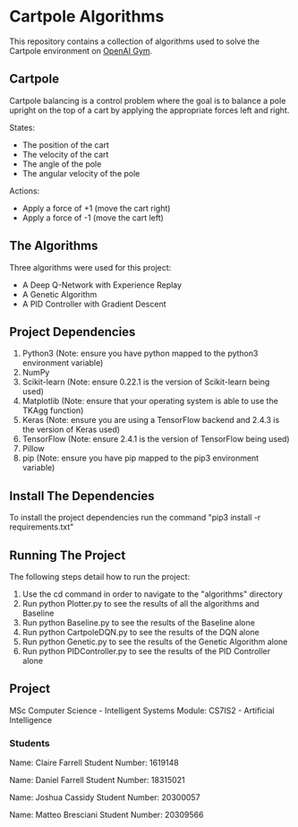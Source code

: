 # Cartpole Algorithms
This repository contains a collection of algorithms used to solve the Cartpole environment on [OpenAI Gym](https://gym.openai.com/envs/CartPole-v1/).

## Cartpole
Cartpole balancing is a control problem where the goal is to balance a pole upright on the top of a cart by applying the appropriate forces left and right.

States:
* The position of the cart
* The velocity of the cart
* The angle of the pole
* The angular velocity of the pole

Actions:
* Apply a force of +1 (move the cart right)
* Apply a force of -1 (move the cart left)

## The Algorithms
Three algorithms were used for this project:
* A Deep Q-Network with Experience Replay
* A Genetic Algorithm
* A PID Controller with Gradient Descent

## Project Dependencies
1. Python3 (Note: ensure you have python mapped to the python3 environment variable)
2. NumPy
3. Scikit-learn (Note: ensure 0.22.1 is the version of Scikit-learn being used)
4. Matplotlib (Note: ensure that your operating system is able to use the TKAgg function)
5. Keras (Note: ensure you are using a TensorFlow backend and 2.4.3 is the version of Keras used)
6. TensorFlow (Note: ensure 2.4.1 is the version of TensorFlow being used)
7. Pillow
8. pip (Note: ensure you have pip mapped to the pip3 environment variable)

## Install The Dependencies
To install the project dependencies run the command "pip3 install -r requirements.txt"

## Running The Project
The following steps detail how to run the project:
1. Use the cd command in order to navigate to the "algorithms" directory
2. Run python Plotter.py to see the results of all the algorithms and Baseline
3. Run python Baseline.py to see the results of the Baseline alone
4. Run python CartpoleDQN.py to see the results of the DQN alone
5. Run python Genetic.py to see the results of the Genetic Algorithm alone
6. Run python PIDController.py to see the results of the PID Controller alone

## Project
MSc Computer Science - Intelligent Systems
Module:  CS7IS2 - Artificial Intelligence

### Students

Name: Claire Farrell
Student Number: 1619148

Name: Daniel Farrell
Student Number: 18315021

Name: Joshua Cassidy
Student Number: 20300057

Name: Matteo Bresciani
Student Number: 20309566
